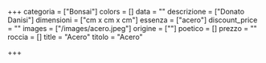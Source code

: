 +++
categoria = ["Bonsai"]
colors = []
data = ""
descrizione = ["Donato Danisi"]
dimensioni = ["cm x cm x cm"]
essenza = ["acero"]
discount_price = ""
images = ["/images/acero.jpeg"]
origine = [""]
poetico = []
prezzo = ""
roccia = []
title = "Acero"
titolo = "Acero"

+++
